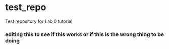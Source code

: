 # test_repo
Test repository for Lab 0 tutorial

### editing this to see if this works or if this is the wrong thing to be doing